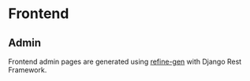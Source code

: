 # Frontend

## Admin

Frontend admin pages are generated using [refine-gen](https://github.com/sirily11/refine_gen) with Django Rest Framework.